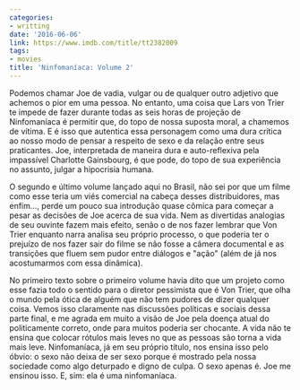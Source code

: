 ```yaml
---
categories:
- writting
date: '2016-06-06'
link: https://www.imdb.com/title/tt2382009
tags:
- movies
title: 'Ninfomaníaca: Volume 2'
---
```


Podemos chamar Joe de vadia, vulgar ou de qualquer outro adjetivo que achemos o pior em uma pessoa. No entanto, uma coisa que Lars von Trier te impede de fazer durante todas as seis horas de projeção de Ninfomaníaca é permitir que, do topo de nossa suposta moral, a chamemos de vítima. E é isso que autentica essa personagem como uma dura crítica ao nosso modo de pensar a respeito de sexo e da relação entre seus praticantes. Joe, interpretada de maneira dura e auto-reflexiva pela impassível Charlotte Gainsbourg, é que pode, do topo de sua experiência no assunto, julgar a hipocrisia humana.

O segundo e último volume lançado aqui no Brasil, não sei por que um filme como esse teria um viés comercial na cabeça desses distribuidores, mas enfim..., perde um pouco sua introdução quase cômica para começar a pesar as decisões de Joe acerca de sua vida. Nem as divertidas analogias de seu ouvinte fazem mais efeito, senão o de nos fazer lembrar que Von Trier enquanto narra analisa seu próprio processo, o que poderia ter o prejuízo de nos fazer sair do filme se não fosse a câmera documental e as transições que fluem sem pudor entre diálogos e "ação" (além de já nos acostumarmos com essa dinâmica).

No primeiro texto sobre o primeiro volume havia dito que um projeto como esse fazia todo o sentido para o diretor pessimista que é Von Trier, que olha o mundo pela ótica de alguém que não tem pudores de dizer qualquer coisa. Vemos isso claramente nas discussões políticas e sociais dessa parte final, e me agrada em muito a visão de Joe pela doença atual do politicamente correto, onde para muitos poderia ser chocante. A vida não te ensina que colocar rótulos mais leves no que as pessoas são torna a vida mais leve. Ninfomaníaca, já em seu próprio título, nos ensina isso pelo óbvio: o sexo não deixa de ser sexo porque é mostrado pela nossa sociedade como algo deturpado e digno de culpa. O sexo apenas é. Joe me ensinou isso. E, sim: ela é uma ninfomaníaca.
